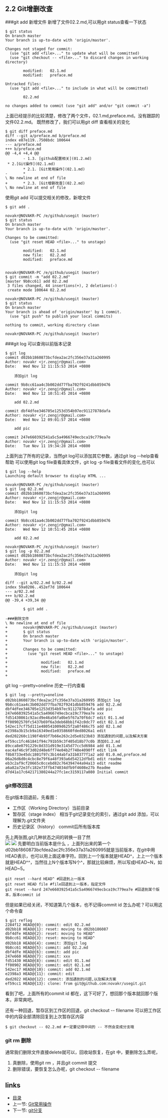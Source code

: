 ## 2.2 Git增删改查
###git add 新增文件
新增了文件02.2.md,可以用git status查看一下状态

	$ git status
	On branch master
	Your branch is up-to-date with 'origin/master'.
	
	Changes not staged for commit:
	  (use "git add <file>..." to update what will be committed)
	  (use "git checkout -- <file>..." to discard changes in working directory)
	
	        modified:   02.1.md
	        modified:   preface.md
	
	Untracked files:
	  (use "git add <file>..." to include in what will be committed)
	
	        02.2.md
	
	no changes added to commit (use "git add" and/or "git commit -a")
上面已经提示的比较清楚，修改了两个文件，02.1.md,preface.md。没有跟踪的文件02.2.md。
既然修改了，我们可以用git diff 查看相关的变化

	$ git diff preface.md
	diff --git a/preface.md b/preface.md
	index e87e119..7508bdc 100644
	--- a/preface.md
	+++ b/preface.md
	@@ -4,4 +4,4 @@
	        - 1.3. [github配置相关](01.2.md)
	 * 2.[Git操作](02.1.md)
	        * 2.1. [Git常用操作](02.1.md)
	-       *
	\ No newline at end of file
	+       * 2.3. [Git增删改查](02.2.md)
	\ No newline at end of file
使用git add 可以提交相关的修改，新增文件

	$ git add .

	novakr@NOVAKR-PC /e/github/usegit (master)
	$ git status
	On branch master
	Your branch is up-to-date with 'origin/master'.
	
	Changes to be committed:
	  (use "git reset HEAD <file>..." to unstage)
	
	        modified:   02.1.md
	        new file:   02.2.md
	        modified:   preface.md
	
	
	novakr@NOVAKR-PC /e/github/usegit (master)
	$ git commit -m "add 02.2.md"
	[master 9b8cc61] add 02.2.md
	 3 files changed, 44 insertions(+), 2 deletions(-)
	 create mode 100644 02.2.md
	
	novakr@NOVAKR-PC /e/github/usegit (master)
	$ git status
	On branch master
	Your branch is ahead of 'origin/master' by 1 commit.
	  (use "git push" to publish your local commits)
	
	nothing to commit, working directory clean
	
	novakr@NOVAKR-PC /e/github/usegit (master)
	

###git log 可以查询以前版本记录

	$ git log
	commit d02bb1860873bcfdea2ac2fc356e37a31a260995
	Author: novakr <jr.zengjr@gmail.com>
	Date:   Wed Nov 12 11:15:53 2014 +0800
	
	    添加git log
	
	commit 9b8cc61aa4c3b002dd77fba702f9241dbb859476
	Author: novakr <jr.zengjr@gmail.com>
	Date:   Wed Nov 12 10:51:45 2014 +0800
	
	    add 02.2.md
	
	commit dbf4dfee346705e1253d354b97ec91127878dafa
	Author: novakr <jr.zengjr@gmail.com>
	Date:   Wed Nov 12 09:01:57 2014 +0800
	
	    add pic
	
	commit 247e660392541a5c5a4966749ecbca19c779ea7e
	Author: novakr <jr.zengjr@gmail.com>
	Date:   Tue Nov 11 19:34:28 2014 +0800

上面列出了所有的记录，当然git log可以添加其它参数，通过git log --help查看帮助
可以使用git log file查看具体文件，git log -p file查看文件的变化,也可以

	$ git log --help
	Launching default browser to display HTML ...
	
	novakr@NOVAKR-PC /e/github/usegit (master)
	$ git log 02.2.md
	commit d02bb1860873bcfdea2ac2fc356e37a31a260995
	Author: novakr <jr.zengjr@gmail.com>
	Date:   Wed Nov 12 11:15:53 2014 +0800
	
	    添加git log
	
	commit 9b8cc61aa4c3b002dd77fba702f9241dbb859476
	Author: novakr <jr.zengjr@gmail.com>
	Date:   Wed Nov 12 10:51:45 2014 +0800
	
	    add 02.2.md
	
	novakr@NOVAKR-PC /e/github/usegit (master)
	$ git log -p 02.2.md
	commit d02bb1860873bcfdea2ac2fc356e37a31a260995
	Author: novakr <jr.zengjr@gmail.com>
	Date:   Wed Nov 12 11:15:53 2014 +0800
	
	    添加git log
	
	diff --git a/02.2.md b/02.2.md
	index 59a0206..452ef7d 100644
	--- a/02.2.md
	+++ b/02.2.md
	@@ -39,4 +39,34 @@
	
	        $ git add .
	
	-###删除文件
	\ No newline at end of file
	+       novakr@NOVAKR-PC /e/github/usegit (master)
	+       $ git status
	+       On branch master
	+       Your branch is up-to-date with 'origin/master'.
	+
	+       Changes to be committed:
	+         (use "git reset HEAD <file>..." to unstage)
	+
	+               modified:   02.1.md
	+               new file:   02.2.md
	+               modified:   preface.md
	+

git log --pretty=oneline 历史一行内查看

	$ git log --pretty=oneline
	d02bb1860873bcfdea2ac2fc356e37a31a260995 添加git log
	9b8cc61aa4c3b002dd77fba702f9241dbb859476 add 02.2.md
	dbf4dfee346705e1253d354b97ec91127878dafa add pic
	247e660392541a5c5a4966749ecbca19c779ea7e xxx
	fd51430861c92acd9e46a56fa0be5f67a70f6dc7 edit 01.1.md
	ff00902570fc5437b69f6a3deb68bb1f42c0dc77 edit 02.1.md
	542ec17cf75d111e480541009d625f2a8f486c75 add 02.1.md
	e2398a3b15cb9a16349ed1e0358660fded8026a1 edit
	ded202260c1198f4b93f7b66e263c2d5e0323b83 添加遇到的问题,以及解决方案
	ef59cc1fc461841f94c791b59c3f405d18b77c0b 添加01.2.md
	89cca8e0791229c8d331d919e3145d77cc5d6984 add 01.1.md
	eac4af46c9f3d02d48e6ff74e04b2f748e4090ff edit link
	f8b8733e45dc1801f97c3b144abfa31b8377f1a2 add 01.0.md,preface.md
	06a26d6d0c4cbc8e79f6a48f393a6d54212dfbd1 edit readme
	eb3c2af9cf20665c0ccebd82c764394744a94a13 edit readme
	a6a82a72e3fc182e73ffb474034dfb9f4608e27b Readme
	d7d41a17c642171380244a27fc1ec3159117a080 Initial commit
### git修改回退
在git版本回退前，先看图：
  
* 工作区（Working Directory）当前目录  
* 暂存区（stage index）  相当于git记录变化的索引，通过git add 添加，可以理解为.git文件夹
* 历史记录区（history）  commit后所有版本库

先上两张图,git几种状态之间的转换一目了然  
![](/images/usegit4.png)
![](/images/usegit5.png) 
先要明白当前版本是什么 ，上面列出来的第一个d02bb1860873bcfdea2ac2fc356e37a31a260995就是当前版本，在git中用HEAD表示，也可以用上面这串字符。回到上一个版本就是HEAD^，上上一个版本就是HEAD^^，当然往上N个版本写N个^，那就比较麻烦，所以写成HEAD~N，如HEAD~5。

	git reset --hard HEAD^ #回退到上一版本
	git reset HEAD file #file回退到上一版本，指定文件
	git reset --hard 247e660392541a5c5a4966749ecbca19c779ea7e #回退到某个版本，版本commit id
但是如果已经关闭，不知道第几个版本，也不记得commit id 怎么办呢？可以用这个命令查

	$ git reflog
	2284f12 HEAD@{0}: commit: edit 02.2.md
	d02bb18 HEAD@{1}: reset: moving to d02bb186087
	dbf4dfe HEAD@{2}: reset: moving to HEAD^
	9b8cc61 HEAD@{3}: reset: moving to HEAD^
	d02bb18 HEAD@{4}: commit: 添加git log
	9b8cc61 HEAD@{5}: commit: add 02.2.md
	dbf4dfe HEAD@{6}: commit: add pic
	247e660 HEAD@{7}: commit: xxx
	fd51430 HEAD@{8}: commit: edit 01.1.md
	ff00902 HEAD@{9}: commit: edit 02.1.md
	542ec17 HEAD@{10}: commit: add 02.1.md
	e2398a3 HEAD@{11}: commit: edit
	ded2022 HEAD@{12}: commit: 添加遇到的问题,以及解决方案
	ef59cc1 HEAD@{13}: clone: from git@github.com:novakr/usegit.git

看到了吧，上面所有的commit id 都在，这下可好了，想回那个版本就回那个版本，非常爽吧。

还有一种回退，暂存区到工作区的回退，git checkout -- filename
可以把工作区中的内容全部清除回复到上次暂存区内容

	$ git checkout -- 02.2.md #一定要记得中间的 -- 不然会变成分支哦
### git rm 删除
通常我们删除文件直接delete就可以，回收站恢复，在git 中，要删除怎么弄呢，

1. 真删除，使用git rm ，并且git commit 提交
2. 删除错误，要恢复怎么办呢，git checkout -- filename


## links
  * [目录](<preface.md>)
  * 上一节: [Git常用操作](02.1.md)
  * 下一节: [git分支](02.3.md)
